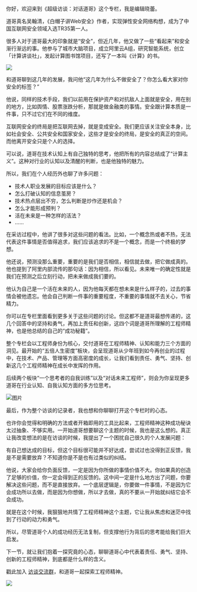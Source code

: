 你好，欢迎来到《超级访谈：对话道哥》这个专栏，我是编辑晓蕾。

道哥真名吴翰清，《白帽子讲Web安全》作者，实现弹性安全网络构想，成为了中国互联网安全领域入选TR35第一人。

很多人对于道哥最大的印象就是“安全”，但近几年，他又做了一些“看起来”和安全渐行渐远的事。他参与了城市大脑项目，成立阿里云A组，研究智能系统，创立「计算讲谈社」，发起计算图书馆项目，还写了一本叫《计算》的书。

![](https://static001.geekbang.org/resource/image/14/35/145389e09451c1759259610b0a7d5a35.png?wh=2577x1921)

和道哥聊到这几年的发展，我问他“这几年为什么不做安全了？你怎么看大家对你安全的标签？”

他说，同样的技术手段，我们以前用在保护资产和对抗敌人上面就是安全，用在别的地方，比如舆情、股票涨跌分析，那就是做金融类的事情。安全跟计算本质是一件事，只不过它们在不同的维度。

互联网安全的终局是把互联网去掉，就是变成安全。我们更应该关注安全本身，比如社会安全、公共安全和国家安全，这些才是安全的终局，是安全的真正的空间。而他离开安全只是个人的选择。

可以说，道哥在技术认知上有自己独特的思考，他把所有的内容总结成了“计算主义”。这种对行业的认知以及清醒的判断，也是他独特的魅力。

所以，我们在个人经历外也聊了许多问题：

- 技术人职业发展的目标应该是什么？
- 怎么打破认知的信息茧房？
- 技术热点层出不穷，怎么判断是炒作还是机会？
- 怎么才能形成预判？
- 活在未来是一种怎样的活法？
- ……

在采访过程中，他讲了很多对这些问题的看法。比如，一个概念热或者不热，无法代表这件事情是否值得追求，我们应该追求的不是一个概念，而是一个终极的梦想。

他还说，预测没那么重要，重要的是我们是否相信，相信就去做，把它做成真的。他也提到了阿里内部流传的那句话：因为相信，所以看见。未来唯一的确定性就是我们在预测之后立刻行动，把未来做成我们要的。

他认为自己是一个活在未来的人，因为他每天都在想未来是什么样子的，过去的事情会被他遗忘。他会自己判断一件事的重要程度，不重要的事情就不去关心，节省精力。

你可以在专栏里面看到更多关于这些问题的讨论。但这都不是道哥最想传递的，这几个回答中的坚持和勇气，再加上责任和创新，这四个词是道哥所理解的工程师精神，也是他总结的自己的“成功秘籍”。

整个专栏会以工程师身份为核心，交付道哥在工程师精神、认知和能力三个方面的洞见。最开始的“五倍人生密度”板块，会呈现道哥从少年班到如今再创业的过程中，在技术、产品、管理等方面高密度的成长，让我们看到责任、勇气、坚持、创新这几个工程师精神在成长中发挥的作用。

后续两个板块“一个思考者的自我训练”以及“对话未来工程师”，则会为你呈现更多道哥在行业认知、自我认知方面的多方位思考。

![图片](https://static001.geekbang.org/resource/image/d7/49/d7e0414b0a0d5a09fd433b7fce166749.png?wh=1920x1026)

最后，作为整个访谈的记录者，我也想和你聊聊打开这个专栏时的心态。

也许你会觉得和明确的方法或者开箱即用的工具比起来，工程师精神这种成功秘诀太过抽象、不够实用。一开始道哥想要聊这个主题的时候，我也是这么想的。真正让我改变想法的是在访谈的时候，我提出了一个困扰自己很久的个人发展问题：

有自己想达成的目标，但这个目标很可能并不好达成，尝试过也没得到正反馈，我是不是需要放弃？不知道你是不是也有过类似的纠结。

他说，大家会给你负面反馈，一定是因为你所做的事情价值不大。你如果真的创造了足够的价值，你一定会得到正的反馈的。这中间一定是什么地方出了问题，你要解决这些问题，而不是直接放弃。一个底层逻辑是，你要做一件事情，不是因为它会成功所以去做，而是因为你想做，所以才去做，真的不要从一开始就纠结它会不会成功。

就是在这个时候，我狠狠地共情了工程师精神这个主题，它让我从焦虑和迷茫中找到了行动的动力和勇气。

所以，尽管道哥个人的成功经历无法复制，但支撑他行为背后的思考能给我们巨大启发。

下一节，就让我们抱着一探究竟的心态，聊聊道哥心中代表着责任、勇气、坚持、创新的工程师精神，到底都是什么样的含义。

戳此加入 [访谈交流群](http://jinshuju.net/f/ZCfcCK)，和道哥一起探索工程师精神。

![](https://static001.geekbang.org/resource/image/67/b8/6786c9e8ca24d0c092107825b9a42eb8.jpg?wh=4096x1714)